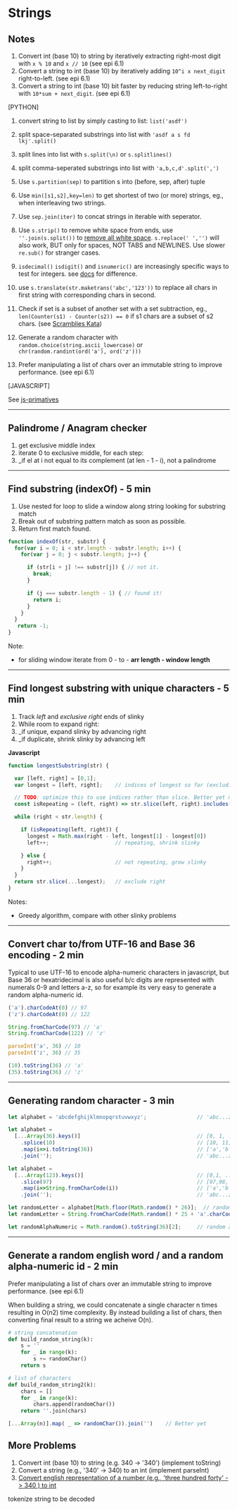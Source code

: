 # Strings

## Notes

1. Convert int (base 10) to string by iteratively extracting right-most digit with `x % 10` and `x // 10` (see epi 6.1)
1. Convert a string to int (base 10) by iteratively adding `10^i x next_digit` right-to-left. (see epi 6.1)
1. Convert a string to int (base 10) bit faster by reducing string left-to-right with `10*sum + next_digit`. (see epi 6.1)

[PYTHON]

1. convert string to list by simply casting to list: `list('asdf')`
2. split space-separated substrings into list with `'asdf a s fd lkj'.split()`
3. split lines into list with `s.split(\n)` or `s.splitlines()`
3. split comma-seperated substrings into list with `'a,b,c,d'.split(',')`
4. Use `s.partition(sep)` to partition s into (before, sep, after) tuple
4. Use `min([s1,s2],key=len)` to get shortest of two (or more) strings, eg., when interleaving two strings.
5. Use `sep.join(iter)` to concat strings in iterable with seperator.
5. Use `s.strip()` to remove white space from ends, use `''.join(s.split())` to [remove all white space](https://stackoverflow.com/questions/8270092/remove-all-whitespace-in-a-string-in-python). `s.replace(' ','')` will also work, BUT only for spaces, NOT TABS and NEWLINES. Use slower `re.sub()` for stranger cases.
6. `isdecimal()` `isdigit()` and `isnumeric()` are increasingly specific ways to test for integers. see [docs](https://docs.python.org/3/library/stdtypes.html#str.isdecimal) for difference.
7. use `s.translate(str.maketrans('abc','123'))` to replace all chars in first string with corresponding chars in second.

1. Check if set is a subset of another set with a set subtraction, eg., `len(Counter(s1) - Counter(s2)) == 0` if s1 chars are a subset of s2 chars. (see [Scramblies Kata](https://www.codewars.com/kata/55c04b4cc56a697bb0000048/solutions/python))
1. Generate a random character with `random.choice(string.ascii_lowercase)` or `chr(random.randint(ord('a'), ord('z')))`
1. Prefer manipulating a list of chars over an immutable string to improve performance. (see epi 6.1)

[JAVASCRIPT]

See [js-primatives](./javascript/js-primatives.md)

---
## Palindrome / Anagram checker

1. get exclusive middle index
2. iterate 0 to exclusive middle, for each step:
3. _if el at i not equal to its complement (at len - 1 - i), not a palindrome 

---
## Find substring (indexOf) - 5 min

1. Use nested for loop to slide a window along string looking for substring match
2. Break out of substring pattern match as soon as possible.
3. Return first match found.

```js
function indexOf(str, substr) {
  for(var i = 0; i < str.length - substr.length; i++) {
    for(var j = 0; j < substr.length; j++) {

      if (str[i + j] !== substr[j]) { // not it.
        break;
      }

      if (j === substr.length - 1) { // found it!
        return i;
      } 
    }
  }
   return -1;
}
```

Note:
*  for sliding window iterate from 0 - to - **arr length - window length**

---
## Find longest substring with unique characters - 5 min

1. Track *left* and *exclusive right* ends of slinky
2. While room to expand right:  
3. _if unique, expand slinky by advancing right
3. _if duplicate, shrink slinky by advancing left

**Javascript**

```js
function longestSubstring(str) {

  var [left, right] = [0,1];
  var longest = [left, right];    // indices of longest so far (excluding right!)

  // TODO: optimize this to use indices rather than slice. Better yet maintain set!
  const isRepeating = (left, right) => str.slice(left, right).includes(str[right]);

  while (right < str.length) { 

    if (isRepeating(left, right)) {
      longest = Math.max(right - left, longest[1] - longest[0])
      left++;                     // repeating, shrink slinky

    } else {
      right++;                    // not repeating, grow slinky
    }
  }
  return str.slice(...longest);   // exclude right
}
```

Notes:
* Greedy algorithm, compare with other slinky problems

---
## Convert char to/from UTF-16 and Base 36 encoding - 2 min

Typical to use UTF-16 to encode alpha-numeric characters in javascript, but Base 36 or hexatridecimal is also useful b/c digits are represented with numerals 0-9 and letters a-z, so for example its very easy to generate a random alpha-numeric id.

```js
('a').charCodeAt(0) // 97
('z').charCodeAt(0) // 122

String.fromCharCode(97) // 'a'
String.fromCharCode(122) // 'z'

parseInt('a', 36) // 10
parseInt('z', 36) // 35

(10).toString(36) // 'a'
(35).toString(36) // 'z'
```

---
## Generating random character - 3 min

```js
let alphabet = 'abcdefghijklmnopqrstuvwxyz';                // 'abc...z'

let alphabet = 
  [...Array(36).keys()]                                     // [0, 1, ...35]
    .splice(10)                                             // [10, 11, ...35]
    .map(i=>i.toString(36))                                 // ['a','b', ...'z']
    .join('');                                              // 'abc...z'

let alphabet = 
  [...Array(123).keys()]                                    // [0,1, ...122]
    .slice(97)                                              // [97,98, ...122]
    .map(i=>String.fromCharCode(i))                         // ['a','b', ...'z']
    .join('');                                              // 'abc...z'

let randomLetter = alphabet[Math.floor(Math.random() * 26)];  // random lowercase
let randomLetter = String.fromCharCode(Math.random() * 25 + 'a'.charCodeAt(0));  // better

let randomAlphaNumeric = Math.random().toString(36)[2];     // random alpha-numeric
```

---
## Generate a random english word / and a random alpha-numeric id -  2 min

Prefer manipulating a list of chars over an immutable string to improve performance. (see epi 6.1)

When building a string, we could concatenate a single character n times resulting in O(n2) time complexity. By instead building a list of chars, then converting final result to a string we acheive O(n).

```py
# string concatenation
def build_random_string(k):
    s = ''
    for _ in range(k):
        s += randomChar()
    return s

# list of characters
def build_random_string2(k):
    chars = []
    for _ in range(k):
        chars.append(randomChar())
    return ''.join(chars)
```

```js
[...Array(n)].map( _ => randomChar()).join('')    // Better yet
```

## More Problems

1. Convert int (base 10) to string (e.g. 340 -> '340') (implement toString)
2. Convert a string (e.g., '340' -> 340) to an int (implement parseInt)
3. [Convert english representation of a number (e.g., 'three hundred forty' -> 340 ) to int](.\javascript\arrays_and_strings\convert_string_to_int.js)

tokenize string to be decoded